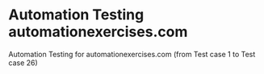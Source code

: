 # Automation Testing automationexercises.com
Automation Testing for automationexercises.com (from Test case 1 to Test case 26)
